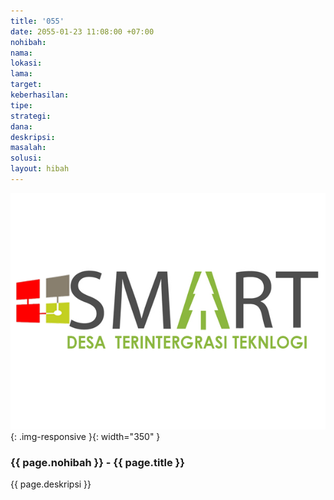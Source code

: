```yaml
---
title: '055'
date: 2055-01-23 11:08:00 +07:00
nohibah: 
nama: 
lokasi: 
lama: 
target: 
keberhasilan: 
tipe: 
strategi: 
dana: 
deskripsi: 
masalah: 
solusi: 
layout: hibah
---
```


![055](/static/img/hibahcms/055.png){: .img-responsive }{: width="350" }

### {{ page.nohibah }} - {{ page.title }}

{{ page.deskripsi }}
